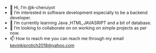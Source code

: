 - 👋 Hi, I’m @k-cheruiyot
- 👀 I’m interested in software development especially to be a backend developer.
- 🌱 I’m currently learning Java ,HTML,JAVASRIPT and a bit of database.
- 💞️ I’m looking to collaborate on on working on simple projects as per now.
- 📫 How to reach me you can reach me through my email kevinkiprotich2018@yahoo.com

<!---
k-cheruiyot/k-cheruiyot is a ✨ special ✨ repository because its `README.md` (this file) appears on your GitHub profile.
You can click the Preview link to take a look at your changes.
--->
